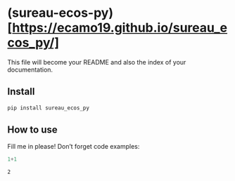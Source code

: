 # (sureau-ecos-py)[https://ecamo19.github.io/sureau_ecos_py/]

<!-- WARNING: THIS FILE WAS AUTOGENERATED! DO NOT EDIT! -->

This file will become your README and also the index of your
documentation.

## Install

``` sh
pip install sureau_ecos_py
```

## How to use

Fill me in please! Don’t forget code examples:

``` python
1+1
```

    2
